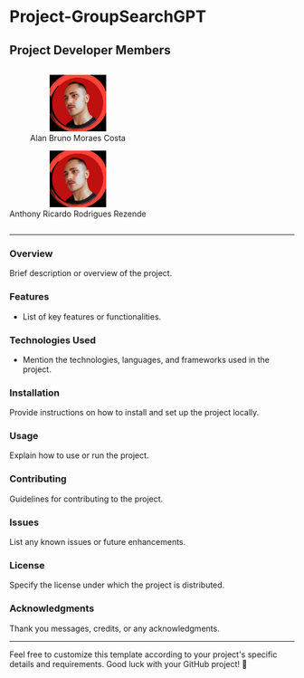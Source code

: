 # Project-GroupSearchGPT

## Project Developer Members
<div style="display:inline-block;">
  <div style="flex-basis: 45%; text-align: center;">
    <p>
      <img src="./ImagesMembers/anthony.jpeg" alt="Alan's Photo" width="100"/>
      <br />
      Alan Bruno Moraes Costa
    </p>
    <p>
      <img src="./ImagesMembers/anthony.jpeg" alt="Anthony's Photo" width="100"/>
      <br />
      Anthony Ricardo Rodrigues Rezende
    </p>
  </div>
</div>

---

### Overview
Brief description or overview of the project.

### Features
- List of key features or functionalities.

### Technologies Used
- Mention the technologies, languages, and frameworks used in the project.

### Installation
Provide instructions on how to install and set up the project locally.

### Usage
Explain how to use or run the project.

### Contributing
Guidelines for contributing to the project.

### Issues
List any known issues or future enhancements.

### License
Specify the license under which the project is distributed.

### Acknowledgments
Thank you messages, credits, or any acknowledgments.

---

Feel free to customize this template according to your project's specific details and requirements. Good luck with your GitHub project! 🚀
